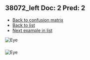## 38072_left Doc: 2 Pred: 2
- [Back to confusion matrix](https://github.com/juliandewit/kaggle_retinopathy/blob/master/matrix.md)
- [Back to list](https://github.com/juliandewit/kaggle_retinopathy/blob/master/lists/22/list.md)
- [Next example in list](https://github.com/juliandewit/kaggle_retinopathy/blob/master/lists/22/38/3808_left.md)

![Eye](https://retinopaty.blob.core.windows.net/size1024/38072_left_2.jpeg)

### 

![Eye]()
